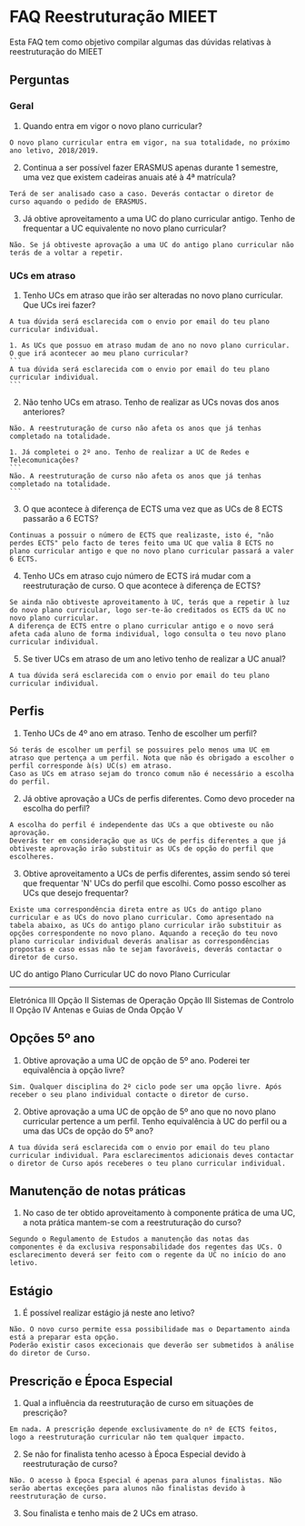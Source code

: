 # FAQ Reestruturação MIEET
Esta FAQ tem como objetivo compilar algumas das dúvidas relativas à reestruturação do MIEET

## Perguntas

### Geral
1. Quando entra em vigor o novo plano curricular?
```
O novo plano curricular entra em vigor, na sua totalidade, no próximo ano letivo, 2018/2019.
```

2. Continua a ser possível fazer ERASMUS apenas durante 1 semestre, uma vez que existem cadeiras anuais até à 4ª matrícula?
```
Terá de ser analisado caso a caso. Deverás contactar o diretor de curso aquando o pedido de ERASMUS.
```

3.  Já obtive aproveitamento a uma UC do plano curricular antigo. Tenho de frequentar a UC equivalente no novo plano curricular?
```
Não. Se já obtiveste aprovação a uma UC do antigo plano curricular não terás de a voltar a repetir.
```

### UCs em atraso
1. Tenho UCs em atraso que irão ser alteradas no novo plano curricular. Que UCs irei fazer?
```
A tua dúvida será esclarecida com o envio por email do teu plano curricular individual.
```

    1. As UCs que possuo em atraso mudam de ano no novo plano curricular. O que irá acontecer ao meu plano curricular?
    ```
    A tua dúvida será esclarecida com o envio por email do teu plano curricular individual.
    ```

2. Não tenho UCs em atraso. Tenho de realizar as UCs novas dos anos anteriores?
```
Não. A reestruturação de curso não afeta os anos que já tenhas completado na totalidade.
```

    1. Já completei o 2º ano. Tenho de realizar a UC de Redes e Telecomunicações?
    ```
    Não. A reestruturação de curso não afeta os anos que já tenhas completado na totalidade.
    ```

3. O que acontece à diferença de ECTS uma vez que as UCs de 8 ECTS passarão a 6 ECTS?
```
Continuas a possuir o número de ECTS que realizaste, isto é, "não perdes ECTS" pelo facto de teres feito uma UC que valia 8 ECTS no plano curricular antigo e que no novo plano curricular passará a valer 6 ECTS.
```

4. Tenho UCs em atraso cujo número de ECTS irá mudar com a reestruturação de curso. O que acontece à diferença de ECTS?
```
Se ainda não obtiveste aproveitamento à UC, terás que a repetir à luz do novo plano curricular, logo ser-te-ão creditados os ECTS da UC no novo plano curricular.
A diferença de ECTS entre o plano curricular antigo e o novo será afeta cada aluno de forma individual, logo consulta o teu novo plano curricular individual.
```

5. Se tiver UCs em atraso de um ano letivo tenho de realizar a UC anual?
```
A tua dúvida será esclarecida com o envio por email do teu plano curricular individual.
```

## Perfis
1. Tenho UCs de 4º ano em atraso. Tenho de escolher um perfil?
```
Só terás de escolher um perfil se possuires pelo menos uma UC em atraso que pertença a um perfil. Nota que não és obrigado a escolher o perfil corresponde à(s) UC(s) em atraso.
Caso as UCs em atraso sejam do tronco comum não é necessário a escolha do perfil.
```

2. Já obtive aprovação a UCs de perfis diferentes. Como devo proceder na escolha do perfil?
```
A escolha do perfil é independente das UCs a que obtiveste ou não aprovação.
Deverás ter em consideração que as UCs de perfis diferentes a que já obtiveste aprovação irão substituir as UCs de opção do perfil que escolheres.
```

3. Obtive aproveitamento a UCs de perfis diferentes, assim sendo só terei que frequentar 'N' UCs do perfil que escolhi. Como posso escolher as UCs que desejo frequentar?
```
Existe uma correspondência direta entre as UCs do antigo plano curricular e as UCs do novo plano curricular. Como apresentado na tabela abaixo, as UCs do antigo plano curricular irão substituir as opções correspondente no novo plano. Aquando a receção do teu novo plano curricular individual deverás analisar as correspondências propostas e caso essas não te sejam favoráveis, deverás contactar o diretor de curso.
```

UC do antigo Plano Curricular     UC do novo Plano Curricular
------------------------------  ---------------------------------
Eletrónica III                        Opção II
Sistemas de Operação                  Opção III
Sistemas de Controlo II               Opção IV
Antenas e Guias de Onda               Opção V

## Opções 5º ano
1. Obtive aprovação a uma UC de opção de 5º ano. Poderei ter equivalência à opção livre?
```
Sim. Qualquer disciplina do 2º ciclo pode ser uma opção livre. Após receber o seu plano individual contacte o diretor de curso.
```

2. Obtive aprovação a uma UC de opção de 5º ano que no novo plano curricular pertence a um perfil. Tenho equivalência à UC do perfil ou a uma das UCs de opção do 5º ano?
```
A tua dúvida será esclarecida com o envio por email do teu plano curricular individual. Para esclarecimentos adicionais deves contactar o diretor de Curso após receberes o teu plano curricular individual.
```

## Manutenção de notas práticas
1. No caso de ter obtido aproveitamento à componente prática de uma UC, a nota prática mantem-se com a reestruturação do curso?
```
Segundo o Regulamento de Estudos a manutenção das notas das componentes é da exclusiva responsabilidade dos regentes das UCs. O esclarecimento deverá ser feito com o regente da UC no início do ano letivo.
```

## Estágio
1. É possível realizar estágio já neste ano letivo?
```
Não. O novo curso permite essa possibilidade mas o Departamento ainda está a preparar esta opção.
Poderão existir casos excecionais que deverão ser submetidos à análise do diretor de Curso.
```

## Prescrição e Época Especial
1. Qual a influência da reestruturação de curso em situações de prescrição?
```
Em nada. A prescrição depende exclusivamente do nº de ECTS feitos, logo a reestruturação curricular não tem qualquer impacto.
```

2. Se não for finalista tenho acesso à Época Especial devido à reestruturação de curso?
```
Não. O acesso à Época Especial é apenas para alunos finalistas. Não serão abertas exceções para alunos não finalistas devido à reestruturação de curso.
```

3. Sou finalista e tenho mais de 2 UCs em atraso.
